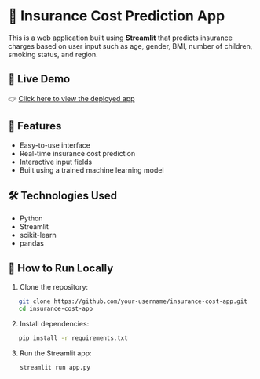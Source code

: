 # 🏥 Insurance Cost Prediction App

This is a web application built using **Streamlit** that predicts insurance charges based on user input such as age, gender, BMI, number of children, smoking status, and region.

## 🔗 Live Demo

👉 [Click here to view the deployed app](https://insurance-cost-app-jxavhdgxcekhjtdqcxuicw.streamlit.app/)

## 📌 Features

- Easy-to-use interface
- Real-time insurance cost prediction
- Interactive input fields
- Built using a trained machine learning model

## 🛠️ Technologies Used

- Python
- Streamlit
- scikit-learn
- pandas

## 🚀 How to Run Locally

1. Clone the repository:

```bash
   git clone https://github.com/your-username/insurance-cost-app.git
   cd insurance-cost-app
````

2. Install dependencies:

```bash
   pip install -r requirements.txt
```

3. Run the Streamlit app:

   ```bash
   streamlit run app.py
   ```

